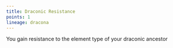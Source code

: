 ```yaml
---
title: Draconic Resistance
points: 1
lineage: dracona
---
```

You gain resistance to the element type of your draconic ancestor
